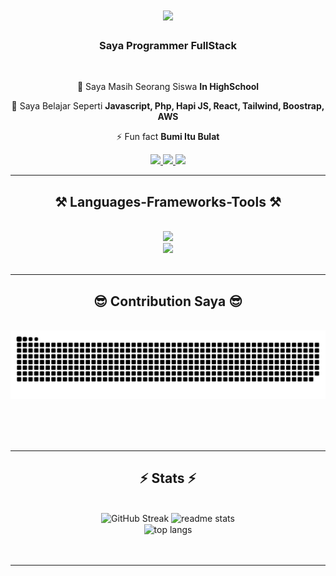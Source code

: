 <h1 align="center">
    <img src="https://readme-typing-svg.herokuapp.com/?font=Righteous&size=35&center=true&vCenter=true&width=500&height=70&duration=4000&lines=Hallo+Mina!+👋;+Saya+Rasya+Putra+Pratama!;" />
</h1>

<h3 align="center">Saya Programmer FullStack</h3>

<br/>

<div align="center">
 
 🔭 Saya Masih Seorang Siswa **In HighSchool**
 
 🌱 Saya Belajar Seperti **Javascript, Php, Hapi JS, React, Tailwind, Boostrap, AWS**

⚡ Fun fact **Bumi Itu Bulat**

 </div>
 
<div align="center"> 
  <a href="mailto:inirasya16@gmail.com">
    <img src="https://img.shields.io/badge/Gmail-333333?style=for-the-badge&logo=gmail&logoColor=red" />
  </a>
  <a href="https://linkedin.com/in/RasyaPrtma" target="_blank">
    <img src="https://img.shields.io/badge/LinkedIn-0077B5?style=for-the-badge&logo=linkedin&logoColor=white" target="_blank" />
  </a>
  <a href="https://meaca-dev.vercel.app" target="_blank">
     <img src="https://img.shields.io/badge/Portfolio-FF5722?style=for-the-badge&logo=todoist&logoColor=white" target="_blank" /> <!-- sqlite, safari, google-chrome are other good icon options -->
  </a>
</div>

 <hr/>
 
<h2 align="center">⚒️ Languages-Frameworks-Tools ⚒️</h2>
<br/>
<div align="center">
    <img src="https://skillicons.dev/icons?i=react,bootstrap,html,css,vscode,github,figma,tailwind,git" />
    <br>
    <img src="https://skillicons.dev/icons?i=nodejs,javascript,nextjs,mysql,php,laravel" /><br>
</div>

<br/>
<hr/>

<div align="center">
  <h2>😎 Contribution Saya 😎</h2>
  <br>
  <img alt="snake eating my contributions" src="https://raw.githubusercontent.com/RasyaPrtma/RasyaPrtma/output/github-contribution-grid-snake.svg" />
  
  <br/><br/><br/>
</div>

<hr/>

<h2 align="center">⚡ Stats ⚡</h2>
<br>

<div align=center>
 <img src="https://github-readme-stats-sya.vercel.app?user=SyaPratama&theme=tokyonight-duo&border_radius=10&locale=id" alt="GitHub Streak" />
  <img width=390 src="https://github-readme-stats-zeta-lilac.vercel.app/api?username=SyaPratama&count_private=true&show_icons=true&theme=react&rank_icon=github&border_radius=10" alt="readme stats" />
  <br/>
  <img width=325 align="center" src="https://github-readme-stats-rasya.vercel.app/api?username=SyaPratama&show_icons=true&theme=tokyonight" alt="top langs" />
</div>
<br/><br/>

<hr/>

<br/>
<br/>
